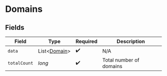 # Domains


## Fields

| Field                                             | Type                                              | Required                                          | Description                                       |
| ------------------------------------------------- | ------------------------------------------------- | ------------------------------------------------- | ------------------------------------------------- |
| `data`                                            | List<[Domain](../../models/components/Domain.md)> | :heavy_check_mark:                                | N/A                                               |
| `totalCount`                                      | *long*                                            | :heavy_check_mark:                                | Total number of domains<br/>                      |